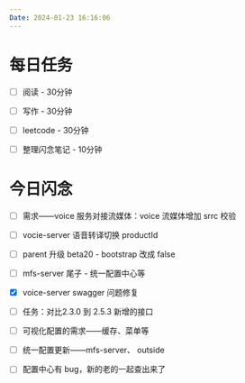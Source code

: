 ```yaml
---
Date: 2024-01-23 16:16:06
---
```


# 每日任务
- [ ] 阅读 - 30分钟
- [ ] 写作 - 30分钟
- [ ] leetcode - 30分钟
- [ ] 整理闪念笔记 - 10分钟


# 今日闪念


- [ ] 需求——voice 服务对接流媒体：voice 流媒体增加 srrc 校验
- [ ] vocie-server 语音转译切换 productId
- [ ] parent 升级 beta20 - bootstrap 改成 false
- [ ] mfs-server 尾子 - 统一配置中心等
- [x] voice-server swagger 问题修复





- [ ] 任务：对比2.3.0 到 2.5.3 新增的接口
- [ ] 可视化配置的需求——缓存、菜单等
- [ ] 统一配置更新——mfs-server、 outside
- [ ] 配置中心有 bug，新的老的一起查出来了
